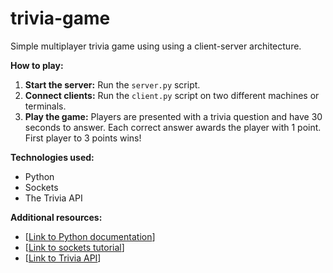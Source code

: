# trivia-game
Simple multiplayer trivia game using using a client-server architecture. 

**How to play:**
1. **Start the server:** Run the `server.py` script.
2. **Connect clients:** Run the `client.py` script on two different machines or terminals.
3. **Play the game:** Players are presented with a trivia question and have 30 seconds to answer. Each correct answer awards the player with 1 point. First player to 3 points wins!

**Technologies used:**
* Python
* Sockets
* The Trivia API

**Additional resources:**
* [[Link to Python documentation](https://docs.python.org/3/)]
* [[Link to sockets tutorial](https://realpython.com/python-sockets/)]
* [[Link to Trivia API](https://the-trivia-api.com/)]
